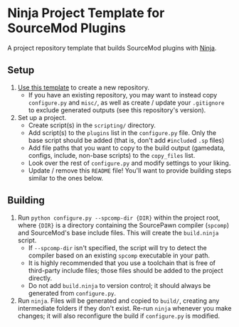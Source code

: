 # Ninja Project Template for SourceMod Plugins

A project repository template that builds SourceMod plugins with [Ninja][].

[Ninja]: https://ninja-build.org/

## Setup

1. [Use this template][] to create a new repository.
	- If you have an existing repository, you may want to instead copy `configure.py` and
	`misc/`, as well as create / update your `.gitignore` to exclude generated outputs
	(see this repository's version).
2. Set up a project.
	- Create script(s) in the `scripting/` directory.
	- Add script(s) to the `plugins` list in the `configure.py` file.
	Only the base script should be added (that is, don't add `#include`d `.sp` files)
	- Add file paths that you want to copy to the build output (gamedata, configs, include,
	non-base scripts) to the `copy_files` list.
	- Look over the rest of `configure.py` and modify settings to your liking.
	- Update / remove this `README` file!  You'll want to provide building steps similar to the
	ones below.

## Building

1. Run `python configure.py --spcomp-dir {DIR}` within the project root, where `{DIR}` is a
directory containing the SourcePawn compiler (`spcomp`) and SourceMod's base include files.
This will create the `build.ninja` script.
	- If `--spcomp-dir` isn't specified, the script will try to detect the compiler based on an
	existing `spcomp` executable in your path.
	- It is highly recommended that you use a toolchain that is free of third-party include
	files; those files should be added to the project directly.
	- Do not add `build.ninja` to version control; it should always be generated from
	`configure.py`.
2. Run `ninja`.  Files will be generated and copied to `build/`, creating any intermediate
folders if they don't exist.  Re-run `ninja` whenever you make changes; it will also reconfigure
the build if `configure.py` is modified.

[Use this template]: https://github.com/nosoop/NinjaBuild-SMPlugin/generate
